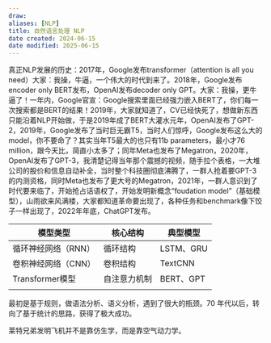 ```yaml
---
draw: 
aliases: [NLP]
title: 自然语言处理 NLP
date created: 2024-06-15
date modified: 2025-06-15
---
```


真正NLP发展的历史：2017年，Google发布transformer（attention is all you need）大家：我操，牛逼，一个伟大的时代到来了。2018年，Google发布encoder only BERT发布，OpenAI发布decoder only GPT。大家：我操，更牛逼了！一年内，Google官宣：Google搜索里面已经强力嵌入BERT了，你们每一次搜索都是BERT的结果！2019年，大家就知道了，CV已经快死了，想做新东西只能沿着NLP开始做，于是2019年成了BERT大灌水元年，OpenAI发布了GPT-2，2019年，Google发布了当时巨无霸T5，当时人们惊呼，Google发布这么大的model，你不要命了？其实当年T5最大的也只有11b parameters，最小才76 million，跟今天比，简直小太多了；同年Meta也发布了Megatron，2020年，OpenAI发布了GPT-3，我清楚记得当年那个震撼的视频，随手拉个表格，一大堆公司的股价和信息自动补全，当时整个科技圈彻底沸腾了，一群人抢着要GPT-3的内测资格，同时Meta也发布了更大号的Megatron，2021年，一群人意识到了时代要来临了，开始抢占话语权了，开始发明新概念“foudation model”（基础模型），山雨欲来风满楼，大家都知道革命要出现了，各种任务和benchmark像下饺子一样出现了，2022年年底，ChatGPT发布。

| 模型类型            | 核心结构         | 典型模型      |
| --------------- | ------------ | --------- |
| 循环神经网络（RNN）| 循环结构         | LSTM、GRU  |
| 卷积神经网络（CNN）| 卷积结构         | TextCNN   |
| Transformer模型   | 自注意力机制       | BERT、GPT  |
|                 |              |           |

最初是基于规则，做语法分析、语义分析，遇到了很大的瓶颈。70 年代以后，转向了基于统计的思路，获得了极大成功。

莱特兄弟发明飞机并不是靠仿生学，而是靠空气动力学。
